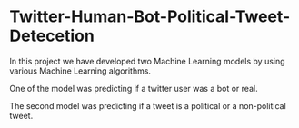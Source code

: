 # Twitter-Human-Bot-Political-Tweet-Detecetion

In this project we have developed two Machine Learning models by using various Machine Learning algorithms. 

One of the model was predicting if a twitter user was a bot or real. 

The second model was predicting if a tweet is a political or a non-political tweet. 
